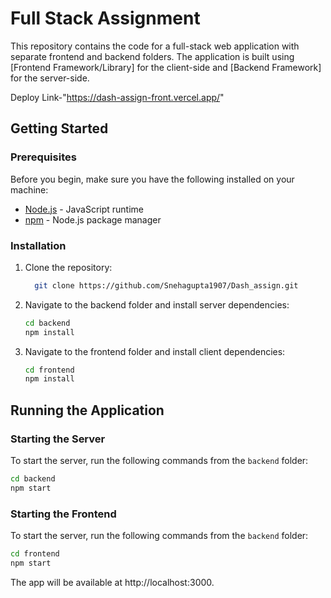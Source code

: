 # Full Stack Assignment

This repository contains the code for a full-stack web application with separate frontend and backend folders. The application is built using [Frontend Framework/Library] for the client-side and [Backend Framework] for the server-side.

Deploy Link-"https://dash-assign-front.vercel.app/"

## Getting Started

### Prerequisites

Before you begin, make sure you have the following installed on your machine:

- [Node.js](https://nodejs.org/) - JavaScript runtime
- [npm](https://www.npmjs.com/) - Node.js package manager

### Installation

1. Clone the repository:

    ```bash
      git clone https://github.com/Snehagupta1907/Dash_assign.git
    ```

2. Navigate to the backend folder and install server dependencies:

    ```bash
    cd backend
    npm install
    ```

3. Navigate to the frontend folder and install client dependencies:

    ```bash
    cd frontend
    npm install
    ```

## Running the Application

### Starting the Server

To start the server, run the following commands from the `backend` folder:

```bash
cd backend
npm start
```

### Starting the Frontend

To start the server, run the following commands from the `backend` folder:

```bash
cd frontend
npm start
```

The app will be available at http://localhost:3000.




